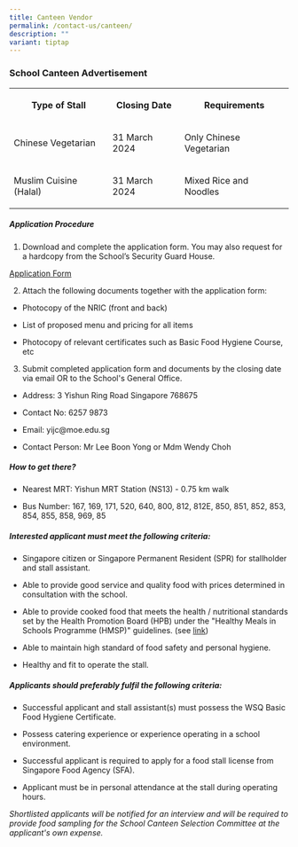 ```yaml
---
title: Canteen Vendor
permalink: /contact-us/canteen/
description: ""
variant: tiptap
---
```

<h3><strong>School Canteen Advertisement</strong></h3>
<table>
<tbody>
<tr>
<th rowspan="1" colspan="1">
<p>Type of Stall</p>
</th>
<th rowspan="1" colspan="1">
<p>Closing Date</p>
</th>
<th rowspan="1" colspan="1">
<p>Requirements</p>
</th>
</tr>
<tr>
<td rowspan="1" colspan="1">
<p>Chinese Vegetarian</p>
</td>
<td rowspan="1" colspan="1">
<p>31 March 2024</p>
</td>
<td rowspan="1" colspan="1">
<p>Only Chinese Vegetarian</p>
</td>
</tr>
<tr>
<td rowspan="1" colspan="1">
<p>Muslim Cuisine (Halal)</p>
</td>
<td rowspan="1" colspan="1">
<p>31 March 2024</p>
</td>
<td rowspan="1" colspan="1">
<p>Mixed Rice and Noodles</p>
</td>
</tr>
</tbody>
</table>
<h5><strong>Application Procedure</strong></h5>
<ol data-tight="true" class="tight">
<li>
<p>Download and complete the application form. You may also request for a
hardcopy from the School’s Security Guard House.</p>
</li>
</ol>
<p><a href="/files/School%20Canteen/application%20form.pdf" rel="noopener noreferrer nofollow" target="_blank">Application Form</a>
</p>
<ol start="2" data-tight="true" class="tight">
<li>
<p>Attach the following documents together with the application form:</p>
</li>
</ol>
<ul data-tight="true" class="tight">
<li>
<p>Photocopy of the NRIC (front and back)</p>
</li>
<li>
<p>List of proposed menu and pricing for all items</p>
</li>
<li>
<p>Photocopy of relevant certificates such as Basic Food Hygiene Course,
etc</p>
</li>
</ul>
<ol start="3" data-tight="true" class="tight">
<li>
<p>Submit completed application form and documents by the closing date via
email OR to the School's General Office.</p>
</li>
</ol>
<ul data-tight="true" class="tight">
<li>
<p>Address: 3 Yishun Ring Road Singapore 768675</p>
</li>
<li>
<p>Contact No: 6257 9873</p>
</li>
<li>
<p>Email: yijc@moe.edu.sg</p>
</li>
<li>
<p>Contact Person: Mr Lee Boon Yong or Mdm Wendy Choh</p>
</li>
</ul>
<h5><strong>How to get there?</strong></h5>
<ul data-tight="true" class="tight">
<li>
<p>Nearest MRT: Yishun MRT Station (NS13) - 0.75 km walk</p>
</li>
<li>
<p>Bus Number: 167, 169, 171, 520, 640, 800, 812, 812E, 850, 851, 852, 853,
854, 855, 858, 969, 85</p>
</li>
</ul>
<h5><strong>Interested applicant must meet the following criteria:</strong></h5>
<ul>
<li>
<p>Singapore citizen or Singapore Permanent Resident (SPR) for stallholder
and stall assistant.</p>
</li>
<li>
<p>Able to provide good service and quality food with prices determined in
consultation with the school.</p>
</li>
<li>
<p>Able to provide cooked food that meets the health / nutritional standards
set by the Health Promotion Board (HPB) under the "Healthy Meals in Schools
Programme (HMSP)" guidelines. (see <a href="https://www.hpb.gov.sg/schools/school-programmes/healthy-meals-in-schools-programme" rel="noopener noreferrer nofollow" target="_blank">link</a>)</p>
</li>
<li>
<p>Able to maintain high standard of food safety and personal hygiene.</p>
</li>
<li>
<p>Healthy and fit to operate the stall.</p>
</li>
</ul>
<h5><strong>Applicants should preferably fulfil the following criteria:</strong></h5>
<ul data-tight="true" class="tight">
<li>
<p>Successful applicant and stall assistant(s) must possess the WSQ Basic
Food Hygiene Certificate.</p>
</li>
<li>
<p>Possess catering experience or experience operating in a school environment.</p>
</li>
<li>
<p>Successful applicant is required to apply for a food stall license from
Singapore Food Agency (SFA).</p>
</li>
<li>
<p>Applicant must be in personal attendance at the stall during operating
hours.</p>
</li>
</ul>
<p><em>Shortlisted applicants will be notified for an interview and will be required to provide food sampling for the School Canteen Selection Committee at the applicant's own expense.</em>
</p>
